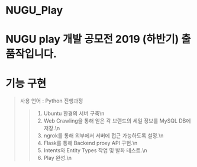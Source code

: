 # NUGU_Play

# NUGU play 개발 공모전 2019 (하반기) 출품작입니다.

# 기능 구현
>사용 언어 : Python
>진행과정
>>1. Ubuntu 환경의 서버 구축\n
>>2. Web Crawling을 통해 얻은 각 브랜드의 세일 정보를 MySQL DB에 저장.\n
>>3. ngrok를 통해 외부에서 서버에 접근 가능하도록 설정.\n
>>4. Flask를 통해 Backend proxy API 구현.\n
>>5. Intents와 Entity Types 작업 및 발화 테스트.\n
>>6. Play 완성.\n
